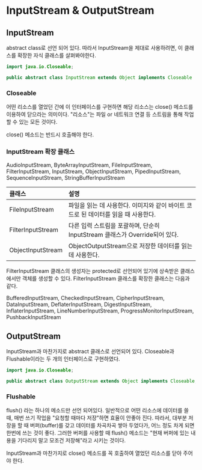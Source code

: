 # InputStream & OutputStream

## InputStream

abstract class로 선언 되어 있다. 따라서 InputStream을 제대로 사용하려면, 이 클래스를 확장한 자식 클래스를 살펴봐야한다.

```java
import java.io.Closeable;

public abstract class InputStream extends Object implements Closeable
```

### Closeable 

어떤 리소스를 열었던 간에 이 인터페이스를 구현하면 해당 리소스는 close() 메소드를 이용하여 닫으라는 의미이다.
"리소스"는 파일 or 네트워크 연결 등 스트림을 통해 작업할 수 있는 모든 것이다.

close() 메소드는 반드시 호출해야 한다.

### InputStream 확장 클래스

AudioInputStream, ByteArrayInputStream, FileInputStream, FilterInputStream, InputStream,
ObjectInputStream, PipedInputStream, SequenceInputStream, StringBufferInputStream

| 클래스               | 설명                                                   |
|:------------------|:-----------------------------------------------------|
| FileInputStream   | 파일을 읽는 데 사용한다. 이미지와 같이 바이트 코드로 된 데이터를 읽을 때 사용한다.     |
| FilterInputStream | 다른 입력 스트림을 포괄하며, 단순히 InputStream 클래스가 Override되어 있다. |
| ObjectInputStream | ObjectOutputStream으로 저장한 데이터를 읽는데 사용한다.              |

FilterInputStream 클래스의 생성자는 protected로 선언되어 있기에 상속받은 클래스에서만 객체를 생성할 수 있다.
FilterInputStream 클래스를 확장한 클래스는 다음과 같다.

BufferedInputStream, CheckedInputStream, CipherInputStream, DataInputStream, DeflaterInputStream, 
DigestInputStream, InflaterInputStream, LineNumberInputStream, ProgressMonitorInputStream, PushbackInputStream


## OutputStream

InputStream과 마찬가지로 abstract 클래스로 선언되어 있다.
Closeable과 Flushable이라는 두 개의 인터페이스로 구현하였다.

```java
import java.io.Closeable;

public abstract class OutputStream extends Object implements Closeable, Fushable
```

### Flushable

flush() 라는 하나의 메소드만 선언 되어있다.
일반적으로 어떤 리소스에 데이터를 쓸 때, 매번 쓰기 작업을 "요청할 때마다 저장"하면 효율이 안좋아 진다.
따라서, 대부분 저장을 할 때 버퍼(buffer)를 갖고 데이터를 차곡차곡 쌓아 두었다가, 어느 정도 차게 되면 한번에 쓰는 것이 좋다.
그러한 버퍼를 사용할 때 flush() 메소드는 "현재 버퍼에 있는 내용을 기다리지 말고 모조건 저장해"라고 시키는 것이다.

InputStream과 마찬가지로 close() 메소드를 꼭 호출하여 열었던 리소스를 닫아 주어야 한다.

